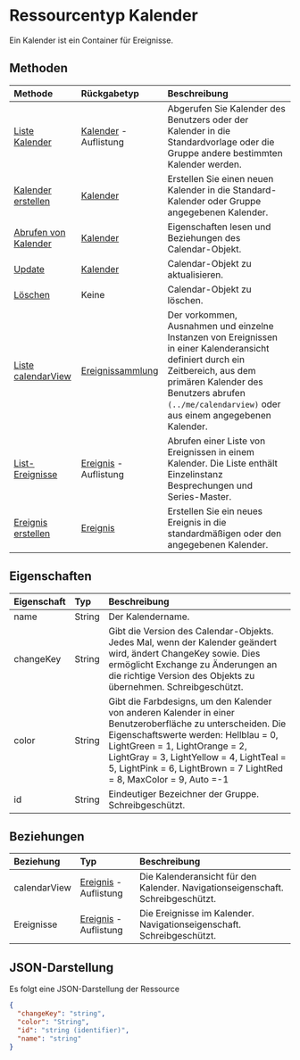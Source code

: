 # <a name="calendar-resource-type"></a>Ressourcentyp Kalender

Ein Kalender ist ein Container für Ereignisse.

## <a name="methods"></a>Methoden

| Methode       | Rückgabetyp  |Beschreibung|
|:---------------|:--------|:----------|
|[Liste Kalender](../api/user_list_calendars.md)|[Kalender](calendar.md) -Auflistung|Abgerufen Sie Kalender des Benutzers oder der Kalender in die Standardvorlage oder die Gruppe andere bestimmten Kalender werden.|
|[Kalender erstellen](../api/user_post_calendars.md) |[Kalender](calendar.md)| Erstellen Sie einen neuen Kalender in die Standard-Kalender oder Gruppe angegebenen Kalender.|
|[Abrufen von Kalender](../api/calendar_get.md) | [Kalender](calendar.md) |Eigenschaften lesen und Beziehungen des Calendar-Objekt.|
|[Update](../api/calendar_update.md) | [Kalender](calendar.md)  |Calendar-Objekt zu aktualisieren. |
|[Löschen](../api/calendar_delete.md) | Keine |Calendar-Objekt zu löschen. |
|[Liste calendarView](../api/calendar_list_calendarview.md) |[Ereignissammlung](event.md)| Der vorkommen, Ausnahmen und einzelne Instanzen von Ereignissen in einer Kalenderansicht definiert durch ein Zeitbereich, aus dem primären Kalender des Benutzers abrufen `(../me/calendarview)` oder aus einem angegebenen Kalender.|
|[List-Ereignisse](../api/calendar_list_events.md) |[Ereignis](event.md) -Auflistung| Abrufen einer Liste von Ereignissen in einem Kalender.  Die Liste enthält Einzelinstanz Besprechungen und Series-Master.|
|[Ereignis erstellen](../api/calendar_post_events.md) |[Ereignis](event.md)| Erstellen Sie ein neues Ereignis in die standardmäßigen oder den angegebenen Kalender.|


## <a name="properties"></a>Eigenschaften
| Eigenschaft     | Typ   |Beschreibung|
|:---------------|:--------|:----------|
|name|String|Der Kalendername.|
|changeKey|String|Gibt die Version des Calendar-Objekts. Jedes Mal, wenn der Kalender geändert wird, ändert ChangeKey sowie. Dies ermöglicht Exchange zu Änderungen an die richtige Version des Objekts zu übernehmen. Schreibgeschützt.|
|color|String|Gibt die Farbdesigns, um den Kalender von anderen Kalender in einer Benutzeroberfläche zu unterscheiden. Die Eigenschaftswerte werden: Hellblau = 0, LightGreen = 1, LightOrange = 2, LightGray = 3, LightYellow = 4, LightTeal = 5, LightPink = 6, LightBrown = 7 LightRed = 8, MaxColor = 9, Auto =-1|
|id|String|Eindeutiger Bezeichner der Gruppe. Schreibgeschützt.|

## <a name="relationships"></a>Beziehungen
| Beziehung | Typ   |Beschreibung|
|:---------------|:--------|:----------|
|calendarView|[Ereignis](event.md) -Auflistung|Die Kalenderansicht für den Kalender. Navigationseigenschaft. Schreibgeschützt.|
|Ereignisse|[Ereignis](event.md) -Auflistung|Die Ereignisse im Kalender. Navigationseigenschaft. Schreibgeschützt.|

## <a name="json-representation"></a>JSON-Darstellung

Es folgt eine JSON-Darstellung der Ressource

<!-- {
  "blockType": "resource",
  "optionalProperties": [
    "calendarView",
    "events"
  ],
  "keyProperty": "id",
  "@odata.type": "microsoft.graph.calendar"
}-->

```json
{
  "changeKey": "string",
  "color": "String",
  "id": "string (identifier)",
  "name": "string"
}

```
<!-- uuid: 8fcb5dbc-d5aa-4681-8e31-b001d5168d79
2015-10-25 14:57:30 UTC -->
<!-- {
  "type": "#page.annotation",
  "description": "calendar resource",
  "keywords": "",
  "section": "documentation",
  "tocPath": ""
}-->
